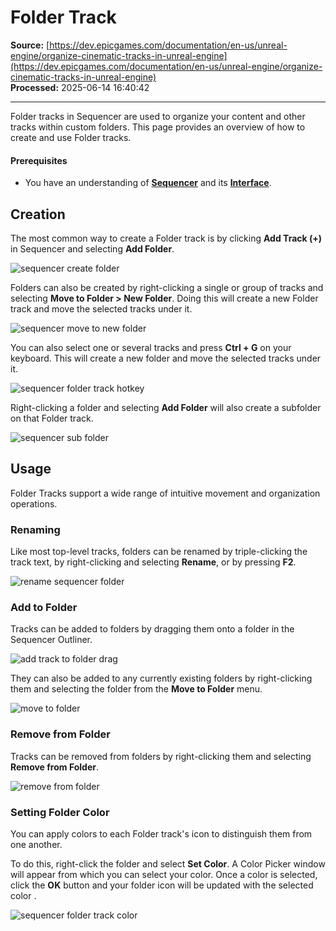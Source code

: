 # Folder Track

**Source:** [https://dev.epicgames.com/documentation/en-us/unreal-engine/organize-cinematic-tracks-in-unreal-engine](https://dev.epicgames.com/documentation/en-us/unreal-engine/organize-cinematic-tracks-in-unreal-engine)  
**Processed:** 2025-06-14 16:40:42

---

Folder tracks in Sequencer are used to organize your content and other tracks within custom folders. This page provides an overview of how to create and use Folder tracks.

#### Prerequisites

-   You have an understanding of **[Sequencer](/documentation/en-us/unreal-engine/how-to-make-movies-in-unreal-engine)** and its **[Interface](/documentation/en-us/unreal-engine/sequencer-cinematic-editor-unreal-engine)**.

## Creation

The most common way to create a Folder track is by clicking **Add Track (+)** in Sequencer and selecting **Add Folder**.

![sequencer create folder](https://d1iv7db44yhgxn.cloudfront.net/documentation/images/6925beaa-7324-4290-b768-5a20e2dabda3/createfolder1.png)

Folders can also be created by right-clicking a single or group of tracks and selecting **Move to Folder > New Folder**. Doing this will create a new Folder track and move the selected tracks under it.

![sequencer move to new folder](https://d1iv7db44yhgxn.cloudfront.net/documentation/images/5b458167-fb91-4605-b16c-72cfccaed628/createfolder2.png)

You can also select one or several tracks and press **Ctrl + G** on your keyboard. This will create a new folder and move the selected tracks under it.

![sequencer folder track hotkey](https://d1iv7db44yhgxn.cloudfront.net/documentation/images/46c12dbe-f91e-479f-ab4b-a894dd0af974/ctrlg.gif)

Right-clicking a folder and selecting **Add Folder** will also create a subfolder on that Folder track.

![sequencer sub folder](https://d1iv7db44yhgxn.cloudfront.net/documentation/images/5fddcff1-094d-474a-948c-569de3833edc/createfolder3.png)

## Usage

Folder Tracks support a wide range of intuitive movement and organization operations.

### Renaming

Like most top-level tracks, folders can be renamed by triple-clicking the track text, by right-clicking and selecting **Rename**, or by pressing **F2**.

![rename sequencer folder](https://d1iv7db44yhgxn.cloudfront.net/documentation/images/6ddcffca-81b7-4b33-822d-a28adbe2d33f/rename.png)

### Add to Folder

Tracks can be added to folders by dragging them onto a folder in the Sequencer Outliner.

![add track to folder drag](https://d1iv7db44yhgxn.cloudfront.net/documentation/images/031a5760-c394-4cb1-9ac5-aa2bb6f8af10/dragdrop1.gif)

They can also be added to any currently existing folders by right-clicking them and selecting the folder from the **Move to Folder** menu.

![move to folder](https://d1iv7db44yhgxn.cloudfront.net/documentation/images/89c81581-a133-42da-afc5-1f0acebf28f7/movetofolder.png)

### Remove from Folder

Tracks can be removed from folders by right-clicking them and selecting **Remove from Folder**.

![remove from folder](https://d1iv7db44yhgxn.cloudfront.net/documentation/images/88a1feef-3e4a-41e7-a703-948177d11b2f/removefromfolder.png)

### Setting Folder Color

You can apply colors to each Folder track's icon to distinguish them from one another.

To do this, right-click the folder and select **Set Color**. A Color Picker window will appear from which you can select your color. Once a color is selected, click the **OK** button and your folder icon will be updated with the selected color .

![sequencer folder track color](https://d1iv7db44yhgxn.cloudfront.net/documentation/images/e3bee496-5b1b-43ff-b6b3-0164883362bc/color.gif)